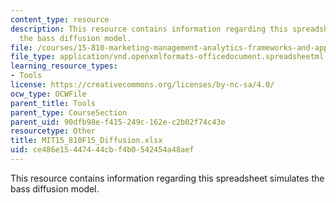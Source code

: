 ```yaml
---
content_type: resource
description: This resource contains information regarding this spreadsheet simulates
  the bass diffusion model.
file: /courses/15-810-marketing-management-analytics-frameworks-and-applications-fall-2015/ce486e15447444cbf4b0542454a48aef_MIT15_810F15_Diffusion.xlsx
file_type: application/vnd.openxmlformats-officedocument.spreadsheetml.sheet
learning_resource_types:
- Tools
license: https://creativecommons.org/licenses/by-nc-sa/4.0/
ocw_type: OCWFile
parent_title: Tools
parent_type: CourseSection
parent_uid: 90dfb98e-f415-249c-162e-c2b02f74c43e
resourcetype: Other
title: MIT15_810F15_Diffusion.xlsx
uid: ce486e15-4474-44cb-f4b0-542454a48aef
---
```

This resource contains information regarding this spreadsheet simulates the bass diffusion model.